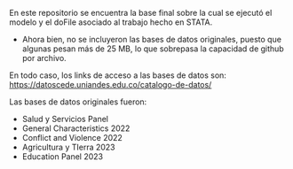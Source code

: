 En este repositorio se encuentra la base final sobre la cual se ejecutó el modelo y el doFile asociado al trabajo hecho en STATA.
- Ahora bien, no se incluyeron las bases de datos originales, puesto que algunas pesan más de 25 MB, lo que sobrepasa la capacidad de github por archivo.
  
En todo caso, los links de acceso a las bases de datos son:
https://datoscede.uniandes.edu.co/catalogo-de-datos/

Las bases de datos originales fueron:
- Salud y Servicios Panel
- General Characteristics 2022
- Conflict and Violence 2022
- Agricultura y TIerra 2023
- Education Panel 2023

